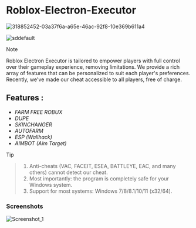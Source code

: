# Roblox-Electron-Executor

![318852452-03a37f6a-a65e-46ac-92f8-10e369b611a4](https://github.com/ismail50490/Roblox-Electron-Executor/assets/61527784/3e92271d-0ae8-4022-b6f1-d35ecbccf874)

![sddefault](https://github.com/ismail50490/Roblox-Electron-Executor/assets/61527784/fbd9d30e-46bf-4082-9282-b5e4db174a7b)

> [!NOTE]
Roblox Electron Executor is tailored to empower players with full control over their gameplay experience, removing limitations. We provide a rich array of features that can be personalized to suit each player's preferences. Recently, we've made our cheat accessible to all players, free of charge.

## Features :

- *FARM FREE ROBUX*
- *DUPE*
- *SKINCHANGER*
- *AUTOFARM*
- *ESP (Wallhack)*
- *AIMBOT (Aim Target)*

> [!TIP]

> 1. Anti-cheats (VAC, FACEIT, ESEA, BATTLEYE, EAC, and many others) cannot detect our cheat.
> 2. Most importantly: the program is completely safe for your Windows system.
> 3. Support for most systems: Windows 7/8/8.1/10/11 (x32/64).

### Screenshots

![Screenshot_1](https://github.com/ismail50490/Roblox-Electron-Executor/assets/61527784/de3ef03e-6fcf-4d08-b448-d5046c5e47c4)
